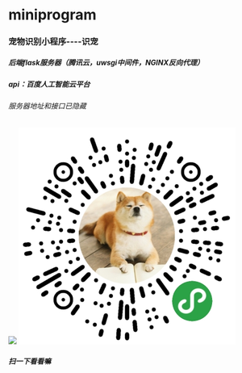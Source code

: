 # miniprogram
### 宠物识别小程序----识宠
##### 后端flask服务器（腾讯云，uwsgi中间件，NGINX反向代理）
##### api：百度人工智能云平台
###### 服务器地址和接口已隐藏
![](https://github.com/skyfaker/miniprogram/tree/master/miniprogram/下载.png)
![](./miniprogram/下载.png)
###### *******扫一下看看嘛*******
